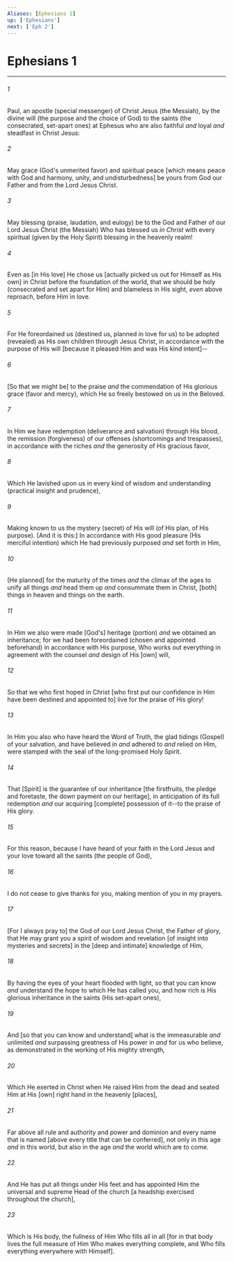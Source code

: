 ```yaml
---
Aliases: [Ephesians 1]
up: ['Ephesians']
next: ['Eph 2']
---
```

# Ephesians 1

***














###### 1 






Paul, an apostle (special messenger) of Christ Jesus (the Messiah), by the divine will (the purpose and the choice of God) to the saints (the consecrated, set-apart ones) at Ephesus who are also faithful _and_ loyal _and_ steadfast in Christ Jesus: 













###### 2 






May grace (God's unmerited favor) and spiritual peace [which means peace with God and harmony, unity, and undisturbedness] be yours from God our Father and from the Lord Jesus Christ. 













###### 3 






May blessing (praise, laudation, and eulogy) be to the God and Father of our Lord Jesus Christ (the Messiah) Who has blessed us _in Christ_ with every spiritual (given by the Holy Spirit) blessing in the heavenly realm! 













###### 4 






Even as [in His love] He chose us [actually picked us out for Himself as His own] in Christ before the foundation of the world, that we should be holy (consecrated and set apart for Him) and blameless in His sight, _even_ above reproach, before Him in love. 













###### 5 






For He foreordained us (destined us, planned in love for us) to be adopted (revealed) as His own children through Jesus Christ, in accordance with the purpose of His will [because it pleased Him and was His kind intent]-- 













###### 6 






[So that we might be] to the praise _and_ the commendation of His glorious grace (favor and mercy), which He so freely bestowed on us in the Beloved. 













###### 7 






In Him we have redemption (deliverance and salvation) through His blood, the remission (forgiveness) of our offenses (shortcomings and trespasses), in accordance with the riches _and_ the generosity of His gracious favor, 













###### 8 






Which He lavished upon us in every kind of wisdom and understanding (practical insight and prudence), 













###### 9 






Making known to us the mystery (secret) of His will (of His plan, of His purpose). [And it is this:] In accordance with His good pleasure (His merciful intention) which He had previously purposed _and_ set forth in Him, 













###### 10 






[He planned] for the maturity of the times _and_ the climax of the ages to unify all things _and_ head them up _and_ consummate them in Christ, [both] things in heaven and things on the earth. 













###### 11 






In Him we also were made [God's] heritage (portion) _and_ we obtained an inheritance; for we had been foreordained (chosen and appointed beforehand) in accordance with His purpose, Who works out everything in agreement with the counsel _and_ design of His [own] will, 













###### 12 






So that we who first hoped in Christ [who first put our confidence in Him have been destined and appointed to] live for the praise of His glory! 













###### 13 






In Him you also who have heard the Word of Truth, the glad tidings (Gospel) of your salvation, and have believed in _and_ adhered to _and_ relied on Him, were stamped with the seal of the long-promised Holy Spirit. 













###### 14 






That [Spirit] is the guarantee of our inheritance [the firstfruits, the pledge and foretaste, the down payment on our heritage], in anticipation of its full redemption _and_ our acquiring [complete] possession of it--to the praise of His glory. 













###### 15 






For this reason, because I have heard of your faith in the Lord Jesus and your love toward all the saints (the people of God), 













###### 16 






I do not cease to give thanks for you, making mention of you in my prayers. 













###### 17 






[For I always pray to] the God of our Lord Jesus Christ, the Father of glory, that He may grant you a spirit of wisdom and revelation [of insight into mysteries and secrets] in the [deep and intimate] knowledge of Him, 













###### 18 






By having the eyes of your heart flooded with light, so that you can know _and_ understand the hope to which He has called you, and how rich is His glorious inheritance in the saints (His set-apart ones), 













###### 19 






And [so that you can know and understand] what is the immeasurable _and_ unlimited _and_ surpassing greatness of His power in _and_ for us who believe, as demonstrated in the working of His mighty strength, 













###### 20 






Which He exerted in Christ when He raised Him from the dead and seated Him at His [own] right hand in the heavenly [places], 













###### 21 






Far above all rule and authority and power and dominion and every name that is named [above every title that can be conferred], not only in this age _and_ in this world, but also in the age _and_ the world which are to come. 













###### 22 






And He has put all things under His feet and has appointed Him the universal and supreme Head of the church [a headship exercised throughout the church], 













###### 23 






Which is His body, the fullness of Him Who fills all in all [for in that body lives the full measure of Him Who makes everything complete, and Who fills everything everywhere with Himself].
